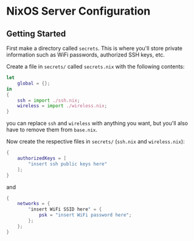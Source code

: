 # NixOS Server Configuration

## Getting Started
First make a directory called `secrets`. This is where you'll store private information such as WiFi passwords, authorized SSH keys, etc.

Create a file in `secrets/` called `secrets.nix` with the following contents:
```nix
let
    global = {};
in
{
    ssh = import ./ssh.nix;
    wireless = import ./wireless.nix;
}
```
you can replace `ssh` and `wireless` with anything you want, but you'll also have to remove them from `base.nix`.

Now create the respective files in `secrets/` (`ssh.nix` and `wireless.nix`):
```nix
{
    authorizedKeys = [
        "insert ssh public keys here"
    ];
}
```
and
```nix
{
    networks = {
        "insert WiFi SSID here" = {
            psk = "insert WiFi password here";
        };
    };
}
```
